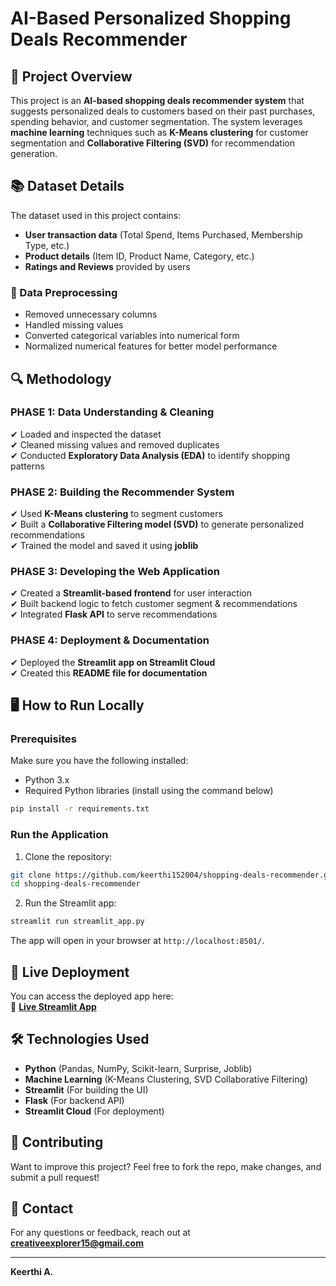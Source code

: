 # AI-Based Personalized Shopping Deals Recommender

## 🚀 Project Overview
This project is an **AI-based shopping deals recommender system** that suggests personalized deals to customers based on their past purchases, spending behavior, and customer segmentation. The system leverages **machine learning** techniques such as **K-Means clustering** for customer segmentation and **Collaborative Filtering (SVD)** for recommendation generation.

## 📚 Dataset Details
The dataset used in this project contains:
- **User transaction data** (Total Spend, Items Purchased, Membership Type, etc.)
- **Product details** (Item ID, Product Name, Category, etc.)
- **Ratings and Reviews** provided by users

### 📌 Data Preprocessing
- Removed unnecessary columns
- Handled missing values
- Converted categorical variables into numerical form
- Normalized numerical features for better model performance

## 🔍 Methodology

### **PHASE 1: Data Understanding & Cleaning**
✔ Loaded and inspected the dataset  
✔ Cleaned missing values and removed duplicates  
✔ Conducted **Exploratory Data Analysis (EDA)** to identify shopping patterns  

### **PHASE 2: Building the Recommender System**
✔ Used **K-Means clustering** to segment customers  
✔ Built a **Collaborative Filtering model (SVD)** to generate personalized recommendations  
✔ Trained the model and saved it using **joblib**  

### **PHASE 3: Developing the Web Application**
✔ Created a **Streamlit-based frontend** for user interaction  
✔ Built backend logic to fetch customer segment & recommendations  
✔ Integrated **Flask API** to serve recommendations  

### **PHASE 4: Deployment & Documentation**
✔ Deployed the **Streamlit app on Streamlit Cloud**  
✔ Created this **README file for documentation**  

## 🖥 How to Run Locally
### **Prerequisites**
Make sure you have the following installed:
- Python 3.x
- Required Python libraries (install using the command below)

```bash
pip install -r requirements.txt
```

### **Run the Application**
1. Clone the repository:
```bash
git clone https://github.com/keerthi152004/shopping-deals-recommender.git
cd shopping-deals-recommender
```

2. Run the Streamlit app:
```bash
streamlit run streamlit_app.py
```

The app will open in your browser at `http://localhost:8501/`.

## 🚀 Live Deployment
You can access the deployed app here:  
🔗 **[Live Streamlit App](https://shopping-deals-recommender-cw2murdu6lcenvrwzlm9dr.streamlit.app/)**  

## 🛠 Technologies Used
- **Python** (Pandas, NumPy, Scikit-learn, Surprise, Joblib)
- **Machine Learning** (K-Means Clustering, SVD Collaborative Filtering)
- **Streamlit** (For building the UI)
- **Flask** (For backend API)
- **Streamlit Cloud** (For deployment)

## 🤝 Contributing
Want to improve this project? Feel free to fork the repo, make changes, and submit a pull request!

## 💎 Contact
For any questions or feedback, reach out at **creativeexplorer15@gmail.com**

---
**Keerthi A.**

